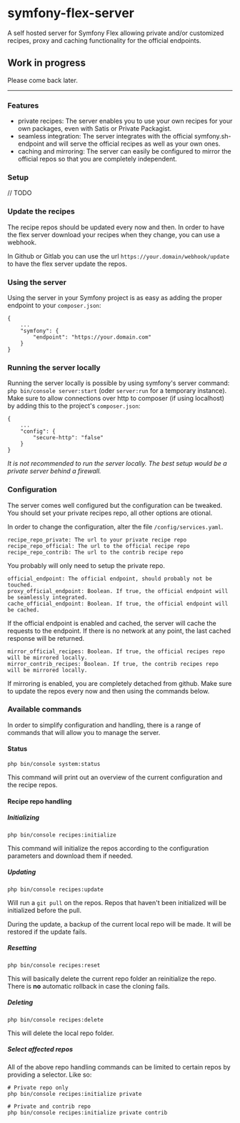 # symfony-flex-server
A self hosted server for Symfony Flex allowing private and/or customized recipes, proxy and caching functionality for the official endpoints.

## Work in progress
Please come back later.

___

### Features

* private recipes: The server enables you to use your own recipes for your own packages, even with Satis or Private Packagist.
* seamless integration: The server integrates with the official symfony.sh-endpoint and will serve the official recipes as well as your own ones.
* caching and mirroring: The server can easily be configured to mirror the official repos so that you are completely independent.

### Setup

// TODO

### Update the recipes

The recipe repos should be updated every now and then. In order to have the flex server download your recipes when they change, you can use a webhook.

In Github or Gitlab you can use the url `https://your.domain/webhook/update` to have the flex server update the repos. 

### Using the server

Using the server in your Symfony project is as easy as adding the proper endpoint to your `composer.json`:

    {
        ...
        "symfony": {
            "endpoint": "https://your.domain.com"
        }
    }

### Running the server locally

Running the server locally is possible by using symfony's server command: `php bin/console server:start` (oder `server:run` for a temporary instance).
Make sure to allow connections over http to composer (if using localhost) by adding this to the project's `composer.json`:

    {
        ...
        "config": {
            "secure-http": "false"
        }
    }
    
*It is not recommended to run the server locally. The best setup would be a private server behind a firewall.*

### Configuration

The server comes well configured but the configuration can be tweaked. You should set your private recipes repo, all other options are otional.

In order to change the configuration, alter the file `/config/services.yaml`.

    recipe_repo_private: The url to your private recipe repo
    recipe_repo_official: The url to the official recipe repo
    recipe_repo_contrib: The url to the contrib recipe repo

You probably will only need to setup the private repo.

    official_endpoint: The official endpoint, should probably not be touched.
    proxy_official_endpoint: Boolean. If true, the official endpoint will be seamlessly integrated.
    cache_official_endpoint: Boolean. If true, the official endpoint will be cached.

If the official endpoint is enabled and cached, the server will cache the requests to the endpoint. If there is no network at any point, the last cached response will be returned. 

    mirror_official_recipes: Boolean. If true, the official recipes repo will be mirrored locally.
    mirror_contrib_recipes: Boolean. If true, the contrib recipes repo will be mirrored locally.

If mirroring is enabled, you are completely detached from github. Make sure to update the repos every now and then using the commands below.

### Available commands

In order to simplify configuration and handling, there is a range of commands that will allow you to manage the server.

#### Status

    php bin/console system:status

This command will print out an overview of the current configuration and the recipe repos.

#### Recipe repo handling

##### Initializing

    php bin/console recipes:initialize

This command will initialize the repos according to the configuration parameters and download them if needed.

##### Updating

    php bin/console recipes:update

Will run a `git pull` on the repos. Repos that haven't been initialized will be initialized before the pull.

During the update, a backup of the current local repo will be made. It will be restored if the update fails.

##### Resetting

    php bin/console recipes:reset

This will basically delete the current repo folder an reinitialize the repo. There is **no** automatic rollback in case the cloning fails.

##### Deleting

    php bin/console recipes:delete

This will delete the local repo folder.

##### Select affected repos

All of the above repo handling commands can be limited to certain repos by providing a selector. Like so:
    
    # Private repo only
    php bin/console recipes:initialize private
    
    # Private and contrib repo
    php bin/console recipes:initialize private contrib